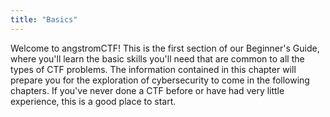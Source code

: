 ```yaml
---
title: "Basics"
---
```


Welcome to angstromCTF! This is the first section of our Beginner's Guide, where you'll learn the basic skills you'll need that are common to all the types of CTF problems. The information contained in this chapter will prepare you for the exploration of cybersecurity to come in the following chapters. If you've never done a CTF before or have had very little experience, this is a good place to start.
